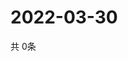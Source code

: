 # 2022-03-30
  共 0条

  <!-- BEGIN -->
  <!-- 最后更新时间Wed Mar 30 2022 05:04:56 GMT+0000 (Coordinated Universal Time) -->
  
  <!-- END -->
  
  